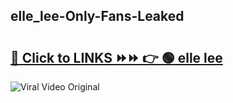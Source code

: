 
 ## elle_lee-Only-Fans-Leaked

# <h2><a href="https://clipsfans.com/elle_lee&ref=git">🔗 Click to LINKS ⏩⏩ 👉 🟢 elle lee </a></h2>

<a href="https://clipsfans.com/elle_lee&ref=git" rel="nofollow" data-target="animated-image.originalLink"><img src="https://i.ibb.co.com/xMMVF88/686577567.gif" alt="Viral Video Original" style="max-width: 100%; display: inline-block;" data-target="animated-image.originalImage"></a>
